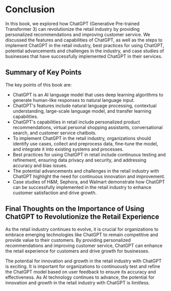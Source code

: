 # Conclusion

In this book, we explored how ChatGPT (Generative Pre-trained Transformer 3) can revolutionize the retail industry by providing personalized recommendations and improving customer service. We discussed the features and capabilities of ChatGPT, as well as the steps to implement ChatGPT in the retail industry, best practices for using ChatGPT, potential advancements and challenges in the industry, and case studies of businesses that have successfully implemented ChatGPT in their services.

Summary of Key Points
---------------------

The key points of this book are:

* ChatGPT is an AI language model that uses deep learning algorithms to generate human-like responses to natural language input.
* ChatGPT's features include natural language processing, contextual understanding, large-scale language model, and transfer learning capabilities.
* ChatGPT's capabilities in retail include personalized product recommendations, virtual personal shopping assistants, conversational search, and customer service chatbots.
* To implement ChatGPT in the retail industry, organizations should identify use cases, collect and preprocess data, fine-tune the model, and integrate it into existing systems and processes.
* Best practices for using ChatGPT in retail include continuous testing and refinement, ensuring data privacy and security, and addressing accuracy and bias issues.
* The potential advancements and challenges in the retail industry with ChatGPT highlight the need for continuous innovation and improvement.
* Case studies of H\&M, Sephora, and Walmart demonstrate how ChatGPT can be successfully implemented in the retail industry to enhance customer satisfaction and drive growth.

Final Thoughts on the Importance of Using ChatGPT to Revolutionize the Retail Experience
----------------------------------------------------------------------------------------

As the retail industry continues to evolve, it is crucial for organizations to embrace emerging technologies like ChatGPT to remain competitive and provide value to their customers. By providing personalized recommendations and improving customer service, ChatGPT can enhance the retail experience for customers and drive growth for businesses.

The potential for innovation and growth in the retail industry with ChatGPT is exciting. It is important for organizations to continuously test and refine the ChatGPT model based on user feedback to ensure its accuracy and effectiveness. As AI technology continues to advance, the potential for innovation and growth in the retail industry with ChatGPT is limitless.